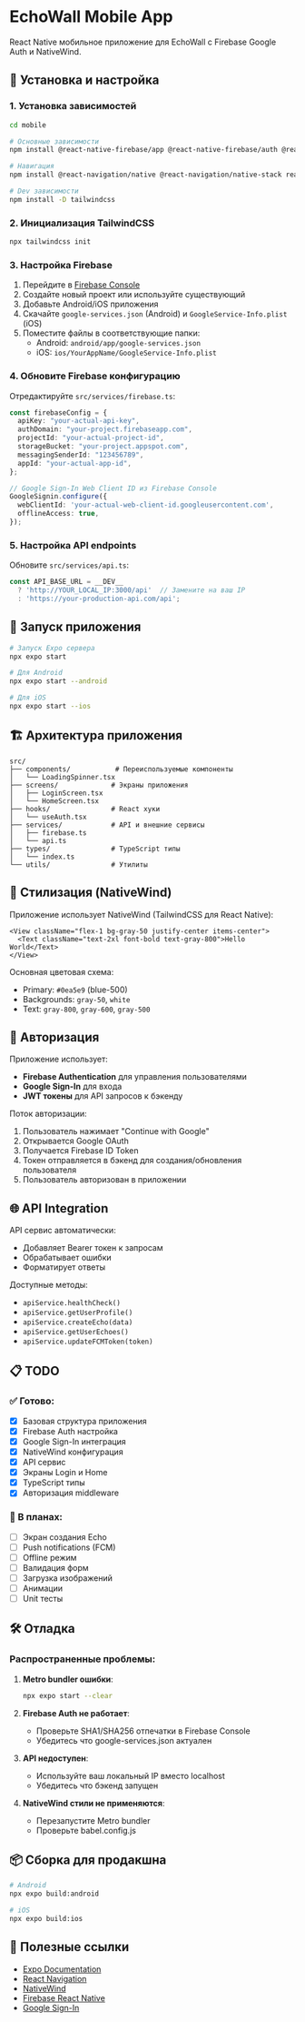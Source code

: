 # EchoWall Mobile App

React Native мобильное приложение для EchoWall с Firebase Google Auth и NativeWind.

## 🚀 Установка и настройка

### 1. Установка зависимостей

```bash
cd mobile

# Основные зависимости
npm install @react-native-firebase/app @react-native-firebase/auth @react-native-google-signin/google-signin nativewind

# Навигация
npm install @react-navigation/native @react-navigation/native-stack react-native-screens react-native-safe-area-context

# Dev зависимости
npm install -D tailwindcss
```

### 2. Инициализация TailwindCSS

```bash
npx tailwindcss init
```

### 3. Настройка Firebase

1. Перейдите в [Firebase Console](https://console.firebase.google.com/)
2. Создайте новый проект или используйте существующий
3. Добавьте Android/iOS приложения
4. Скачайте `google-services.json` (Android) и `GoogleService-Info.plist` (iOS)
5. Поместите файлы в соответствующие папки:
   - Android: `android/app/google-services.json`
   - iOS: `ios/YourAppName/GoogleService-Info.plist`

### 4. Обновите Firebase конфигурацию

Отредактируйте `src/services/firebase.ts`:

```typescript
const firebaseConfig = {
  apiKey: "your-actual-api-key",
  authDomain: "your-project.firebaseapp.com",
  projectId: "your-actual-project-id",
  storageBucket: "your-project.appspot.com",
  messagingSenderId: "123456789",
  appId: "your-actual-app-id",
};

// Google Sign-In Web Client ID из Firebase Console
GoogleSignin.configure({
  webClientId: 'your-actual-web-client-id.googleusercontent.com',
  offlineAccess: true,
});
```

### 5. Настройка API endpoints

Обновите `src/services/api.ts`:

```typescript
const API_BASE_URL = __DEV__ 
  ? 'http://YOUR_LOCAL_IP:3000/api'  // Замените на ваш IP
  : 'https://your-production-api.com/api';
```

## 📱 Запуск приложения

```bash
# Запуск Expo сервера
npx expo start

# Для Android
npx expo start --android

# Для iOS
npx expo start --ios
```

## 🏗️ Архитектура приложения

```
src/
├── components/           # Переиспользуемые компоненты
│   └── LoadingSpinner.tsx
├── screens/             # Экраны приложения
│   ├── LoginScreen.tsx
│   └── HomeScreen.tsx
├── hooks/               # React хуки
│   └── useAuth.tsx
├── services/            # API и внешние сервисы
│   ├── firebase.ts
│   └── api.ts
├── types/               # TypeScript типы
│   └── index.ts
└── utils/               # Утилиты
```

## 🎨 Стилизация (NativeWind)

Приложение использует NativeWind (TailwindCSS для React Native):

```tsx
<View className="flex-1 bg-gray-50 justify-center items-center">
  <Text className="text-2xl font-bold text-gray-800">Hello World</Text>
</View>
```

Основная цветовая схема:
- Primary: `#0ea5e9` (blue-500)
- Backgrounds: `gray-50`, `white`
- Text: `gray-800`, `gray-600`, `gray-500`

## 🔐 Авторизация

Приложение использует:
- **Firebase Authentication** для управления пользователями
- **Google Sign-In** для входа
- **JWT токены** для API запросов к бэкенду

Поток авторизации:
1. Пользователь нажимает "Continue with Google"
2. Открывается Google OAuth
3. Получается Firebase ID Token
4. Токен отправляется в бэкенд для создания/обновления пользователя
5. Пользователь авторизован в приложении

## 🌐 API Integration

API сервис автоматически:
- Добавляет Bearer токен к запросам
- Обрабатывает ошибки
- Форматирует ответы

Доступные методы:
- `apiService.healthCheck()`
- `apiService.getUserProfile()`
- `apiService.createEcho(data)`
- `apiService.getUserEchoes()`
- `apiService.updateFCMToken(token)`

## 📋 TODO

### ✅ Готово:
- [x] Базовая структура приложения
- [x] Firebase Auth настройка
- [x] Google Sign-In интеграция
- [x] NativeWind конфигурация
- [x] API сервис
- [x] Экраны Login и Home
- [x] TypeScript типы
- [x] Авторизация middleware

### 🔄 В планах:
- [ ] Экран создания Echo
- [ ] Push notifications (FCM)
- [ ] Offline режим
- [ ] Валидация форм
- [ ] Загрузка изображений
- [ ] Анимации
- [ ] Unit тесты

## 🛠️ Отладка

### Распространенные проблемы:

1. **Metro bundler ошибки**:
   ```bash
   npx expo start --clear
   ```

2. **Firebase Auth не работает**:
   - Проверьте SHA1/SHA256 отпечатки в Firebase Console
   - Убедитесь что google-services.json актуален

3. **API недоступен**:
   - Используйте ваш локальный IP вместо localhost
   - Убедитесь что бэкенд запущен

4. **NativeWind стили не применяются**:
   - Перезапустите Metro bundler
   - Проверьте babel.config.js

## 📦 Сборка для продакшна

```bash
# Android
npx expo build:android

# iOS
npx expo build:ios
```

## 🔗 Полезные ссылки

- [Expo Documentation](https://docs.expo.dev/)
- [React Navigation](https://reactnavigation.org/)
- [NativeWind](https://www.nativewind.dev/)
- [Firebase React Native](https://rnfirebase.io/)
- [Google Sign-In](https://github.com/react-native-google-signin/google-signin) 